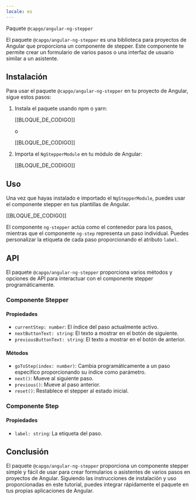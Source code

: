 ```yaml
---
locale: es
---
```


Paquete `@capgo/angular-ng-stepper`

El paquete `@capgo/angular-ng-stepper` es una biblioteca para proyectos de Angular que proporciona un componente de stepper. Este componente te permite crear un formulario de varios pasos o una interfaz de usuario similar a un asistente.

## Instalación

Para usar el paquete `@capgo/angular-ng-stepper` en tu proyecto de Angular, sigue estos pasos:

1. Instala el paquete usando npm o yarn:

   [[BLOQUE_DE_CODIGO]]

   o

   [[BLOQUE_DE_CODIGO]]

2. Importa el `NgStepperModule` en tu módulo de Angular:

   [[BLOQUE_DE_CODIGO]]

## Uso

Una vez que hayas instalado e importado el `NgStepperModule`, puedes usar el componente stepper en tus plantillas de Angular.

[[BLOQUE_DE_CODIGO]]

El componente `ng-stepper` actúa como el contenedor para los pasos, mientras que el componente `ng-step` representa un paso individual. Puedes personalizar la etiqueta de cada paso proporcionando el atributo `label`.

## API

El paquete `@capgo/angular-ng-stepper` proporciona varios métodos y opciones de API para interactuar con el componente stepper programáticamente.

### Componente Stepper

#### Propiedades

- `currentStep: number`: El índice del paso actualmente activo.
- `nextButtonText: string`: El texto a mostrar en el botón de siguiente.
- `previousButtonText: string`: El texto a mostrar en el botón de anterior.

#### Métodos

- `goToStep(index: number)`: Cambia programáticamente a un paso específico proporcionando su índice como parámetro.
- `next()`: Mueve al siguiente paso.
- `previous()`: Mueve al paso anterior.
- `reset()`: Restablece el stepper al estado inicial.

### Componente Step

#### Propiedades

- `label: string`: La etiqueta del paso.

## Conclusión

El paquete `@capgo/angular-ng-stepper` proporciona un componente stepper simple y fácil de usar para crear formularios o asistentes de varios pasos en proyectos de Angular. Siguiendo las instrucciones de instalación y uso proporcionadas en este tutorial, puedes integrar rápidamente el paquete en tus propias aplicaciones de Angular.